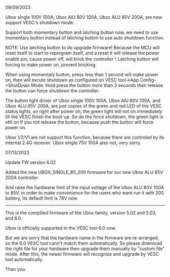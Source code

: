 09/09/2023

Ubox single 100V 100A, Ubox AlU 80V 100A, Ubox ALU 85V 200A, are now support VESC's shutdown mode.

Support both momentary button and latching button now, we need to use momentary button instead of latching button to use auto shutdown function.

NOTE: Use latching button to do upgrade firmware! Because the MCU will reset itself to start to reprogram itself, and a reset it will release the power enable pin, cause power off, will brick the controller！Latching button will forcing to make power on, prevent bricking.

When using momentaty button, press less than 1 second will make power on, then will excute shutdown as configured on VESC tool->App Config->ShutDown Mode. Hold press the button more than 2 seconds then release the button can force shutdown the controller.

The button light driver of Ubox single 100V 100A, Ubox AlU 80V 100A, and Ubox ALU 85V 200A, are just copies of the green and red LED of the VESC status lights, so right after power on, the green light will not on immediately till the VESC finish the boot-up. So do the force shutdown, the green light is still on if you not release the button, because push the button will force power on.

Ubox V2/V1 are not support this function, because there are controled by its internal 2.4G recevier.
Ubox single 75V 100A also not, very sorry.


07/13/2023


Update FW version 6.02

Added the new UBOX_SINGLE_85_200 firmware for our new Ubox ALU 85V 200A controller.

And raise the hardwarw limit of the input voltage of the Ubox ALU 80V 100A to 85V, in order to make convenience for the users who want run it with 20S battery, its default limit is 78V now.


----------
This is the compliled firmware of the Ubox family, version 5.02 and 5.03, and 6.0.

Ubox is officially supported in the VESC tool 6.0 now.

But we are sorry that the hardware name in the firmware are re-arranged, so the 6.0 VESC tool cann't match them automatically. So please download the right file for your hardware then upgrade them manually by "custom file" mode. After this, the newer firmware will recognize and upgrade by VESC tool  automatically.

Than you.
